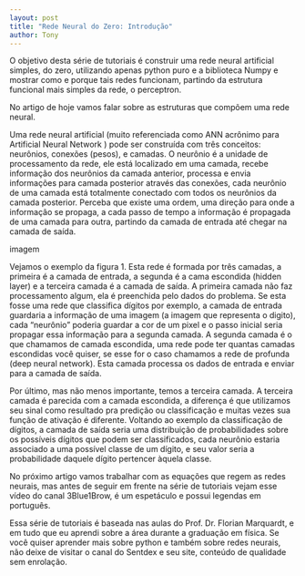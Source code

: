 ```yaml
---
layout: post
title: "Rede Neural do Zero: Introdução"
author: Tony
---
```


 O objetivo desta série de tutoriais é construir uma rede neural artificial simples, do zero, utilizando apenas python puro e a biblioteca Numpy e mostrar como e porque tais redes funcionam, partindo da estrutura funcional mais simples da rede, o perceptron.  

 No artigo de hoje vamos falar sobre as estruturas que compõem uma rede neural.

 Uma rede neural artificial (muito referenciada como ANN acrônimo para Artificial Neural Network ) pode ser construída com três conceitos: neurônios, conexões (pesos), e camadas.
 O neurônio é a unidade de processamento da rede, ele está localizado em uma camada, recebe informação dos neurônios da camada anterior, processa  e envia informações para camada posterior através das conexões, cada neurônio de uma camada está totalmente conectado com todos os neurônios da camada posterior. Perceba que existe uma ordem, uma direção para onde a informação se propaga, a cada passo de tempo a informação é propagada de uma camada para outra, partindo da camada de entrada até chegar na camada de saída. 

imagem

 Vejamos o exemplo da figura 1. Esta rede é formada por três camadas, a primeira é a camada de entrada, a segunda é a cama escondida (hidden layer) e a terceira camada é a camada de saída. 
 A primeira camada não faz processamento algum, ela é preenchida pelo dados do problema. Se esta fosse uma rede que classifica dígitos por exemplo, a camada de entrada guardaria a informação de uma imagem (a imagem que representa o digito), cada “neurônio” poderia guardar a cor de um pixel e o passo inicial seria propagar essa informação para a segunda camada.
 A segunda camada é o que chamamos de camada escondida, uma rede pode ter quantas camadas escondidas você quiser, se esse for o caso chamamos a rede de profunda (deep neural network). Esta camada processa os dados de entrada e enviar para a camada de saída.

 Por último, mas não menos importante, temos a terceira camada. A terceira camada é parecida com a camada escondida, a diferença é que utilizamos seu sinal como resultado pra predição ou classificação e muitas vezes sua função de ativação é diferente. Voltando ao exemplo da classificação de dígitos, a camada de saída seria uma distribuição de probabilidades sobre os possíveis dígitos que podem ser classificados, cada neurônio estaria associado a uma possível classe de um dígito, e seu valor seria a probabilidade daquele dígito pertencer àquela classe.

 No próximo artigo vamos trabalhar com as equações que regem as redes neurais, mas antes de seguir em frente na série de tutoriais vejam esse vídeo do canal 3Blue1Brow, é um espetáculo e possui legendas em português.

 Essa série de tutoriais é baseada nas aulas do Prof. Dr. Florian Marquardt, e em tudo que eu aprendi sobre a área durante a graduação em física. Se você quiser aprender mais sobre python e também sobre redes neurais, não deixe de visitar o canal do Sentdex e seu site, conteúdo de qualidade sem enrolação.

